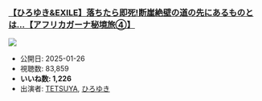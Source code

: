 ### [【ひろゆき&EXILE】落ちたら即死!断崖絶壁の道の先にあるものとは…【アフリカガーナ秘境旅④】](https://www.youtube.com/watch?v=W3uF1e8-pw8)
[![](https://img.youtube.com/vi/W3uF1e8-pw8/sddefault.jpg)](https://www.youtube.com/watch?v=W3uF1e8-pw8)
-   公開日: 2025-01-26
-   視聴数: 83,859
-   **いいね数: 1,226**
-   出演者: [TETSUYA](/rehacq_fan/people/TETSUYA "wikilink"), [ひろゆき](/rehacq_fan/people/ひろゆき "wikilink")
